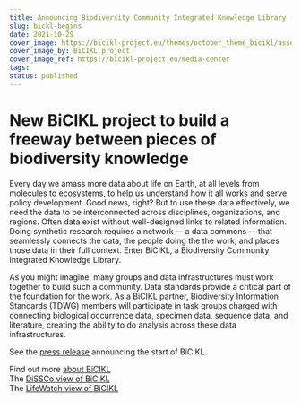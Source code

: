 ```yaml
---
title: Announcing Biodiversity Community Integrated Knowledge Library (BiCIKL)
slug: bickl-begins
date: 2021-10-29
cover_image: https://bicikl-project.eu/themes/october_theme_bicikl/assets/images/visual_guide.jpg
cover_image_by: BiCIKL project
cover_image_ref: https://bicikl-project.eu/media-center
tags: 
status: published
---
```


# New BiCIKL project to build a freeway between pieces of biodiversity knowledge

Every day we amass more data about life on Earth, at all levels from molecules to ecosystems, to help us understand how it all works and serve policy development. Good news, right? But to use these data effectively, we need the data to be interconnected across disciplines, organizations, and regions. Often data exist without well-designed links to related information. Doing synthetic research requires a network -- a data commons -- that seamlessly connects the data, the people doing the the work, and places those data in their full context. Enter BiCIKL, a Biodiversity Community Integrated Knowledge Library.

As you might imagine, many groups and data infrastructures must work together to build such a community. Data standards provide a critical part of the foundation for the work. As a BiCIKL partner, Biodiversity Information Standards (TDWG) members will participate in task groups charged with connecting biological occurrence data, specimen data, sequence data, and literature, creating the ability to do analysis across these data infrastructures.

See the [press release](https://bicikl-project.eu/news/new-bicikl-project) announcing the start of BiCIKL.

Find out more [about BiCIKL](https://bicikl-project.eu/about)  
The [DiSSCo view of BiCIKL](https://www.dissco.eu/bicikl/)  
The [LifeWatch view of BiCIKL](https://www.lifewatch.eu/2021/10/07/new-bicikl-project-to-build-a-freeway-between-pieces-of-biodiversity-knowledge/)  

